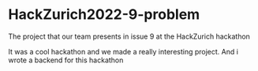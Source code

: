 # HackZurich2022-9-problem
The project that our team presents in issue 9 at the HackZurich hackathon

 It was a cool hackathon and we made a really interesting project. And i wrote a backend for this hackathon
